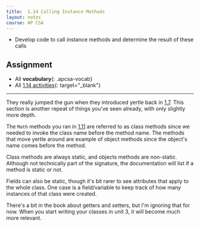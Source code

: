 ```yaml
---
title:  1.14 Calling Instance Methods
layout: notes
course: AP CSA
---
```


- Develop code to call instance methods and determine the result of these calls

## Assignment

- All **vocabulary**{: .apcsa-vocab}
- All [1.14 activities](https://runestone.academy/ns/books/published/manvillehighschool_csawesome2_2526/topic-1-14-calling-instance-methods.html){: target="_blank"}

---

They really jumped the gun when they introduced yertle back in [1.7](./1-7-apis-and-libraries.md). This section is another repeat of things you've seen already, with only slightly more depth.

The `Math` methods you ran in [1.11](./1-11-using-the-math-class.md) are referred to as class methods since we needed to invoke the class name before the method name. The methods that move yertle around are example of object methods since the object's name comes before the method.

Class methods are always static, and objects methods are non-static. Although not technically part of the signature, the documentation will list if a method is static or not.

Fields can also be static, though it's  bit rarer to see attributes that apply to the whole class. One case is a field/variable to keep track of how many instances of that class were created.

There's a bit in the book about getters and setters, but I'm ignoring that for now. When you start writing your classes in unit 3, it will become much more relevant.
